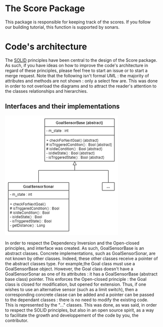 # The Score Package
This package is responsible for keeping track of the scores. If you follow our building tutorial, this function is supported by sonars. 

# Code's architecture
The [SOLID](https://scotch.io/bar-talk/s-o-l-i-d-the-first-five-principles-of-object-oriented-design) principles have been central to the design of the Score package. As such, if you have ideas on how to improve the code's architecture in regard of these principles, please feel free to start an issue or to start a merge request. Note that the following isn't formal UML : the majority of attributes and methods are not shown : only a select few are. This was done in order to not overload the diagrams and to attract the reader's attention to the classes relationships and hierarchies.
## Interfaces and their implementations
![alt](UML/InterfacesImplementations.png)

In order to respect the Dependency Inversion and the Open-closed principles, and interface was created. As such, GoalSensorBase is an abstract classes. Concrete implementations, such as GoalSensorSonar, are not known by other classes. Indeed, these other classes receive a pointer of the abstract classes type. For example,the Goal class must use a GoalSensorBase object. However, the Goal class doesn't have a GoalSensorSonar as one of its attributes : it has a GoalSensorBase (abstract base class) pointer. This enforces the Open-closed principle : the Goal class is closed for modification, but opened for extension. Thus, if one wishes to use an alternative sensor (such as a limit switch), then a corresponding concrete classe can be added and a pointer can be passed to the dependant classes : there is no need to modify the existing code. This is represented by the "..." classes. This was done, as was said, in order to respect the SOLID principles, but also in an open source spirit, as a way to facilitate the growth and developpement of the code by you, the contributor. 